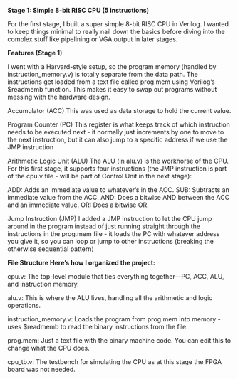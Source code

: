 **Stage 1: Simple 8-bit RISC CPU (5 instructions)**

For the first stage, I built a super simple 8-bit RISC CPU in Verilog. I wanted to keep things minimal to really nail down the basics before diving into the complex stuff like pipelining or VGA output in later stages.

**Features (Stage 1)**

I went with a Harvard-style setup, so the program memory (handled by instruction_memory.v) is totally separate from the data path. The instructions get loaded from a text file called prog.mem using Verilog’s $readmemb function. This makes it easy to swap out programs without messing with the hardware design.

Accumulator (ACC)
This was used as data storage to hold the current value.

Program Counter (PC)
This register is what keeps track of which instruction needs to be executed next - it normally just increments by one to move to the next instruction, but it can also jump to a specific address if we use the JMP instruction

Arithmetic Logic Unit (ALU)
The ALU (in alu.v) is the workhorse of the CPU. For this first stage, it supports four instructions (the JMP instruction is part of the cpu.v file - will be part of Control Unit in the next stage):

ADD: Adds an immediate value to whatever’s in the ACC.
SUB: Subtracts an immediate value from the ACC.
AND: Does a bitwise AND between the ACC and an immediate value.
OR: Does a bitwise OR.

Jump Instruction (JMP)
I added a JMP instruction to let the CPU jump around in the program instead of just running straight through the instructions in the prog.mem file - it loads the PC with whatever address you give it, so you can loop or jump to other instructions (breaking the otherwise sequential pattern)

**File Structure
Here’s how I organized the project:**

cpu.v: The top-level module that ties everything together—PC, ACC, ALU, and instruction memory.

alu.v: This is where the ALU lives, handling all the arithmetic and logic operations.

instruction_memory.v: Loads the program from prog.mem into memory - uses $readmemb to read the binary instructions from the file.

prog.mem: Just a text file with the binary machine code. You can edit this to change what the CPU does.

cpu_tb.v: The testbench for simulating the CPU as at this stage the FPGA board was not needed.
